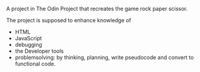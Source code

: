  A project in The Odin Project that recreates the game rock paper scissor.

The project is supposed to enhance knowledge of
-  HTML
-  JavaScript
- debugging
- the  Developer tools
- problemsolving: by thinking, planning, write pseudocode and convert to functional code.
